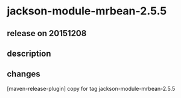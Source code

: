 # jackson-module-mrbean-2.5.5

## release on 20151208

## description

## changes

[maven-release-plugin] copy for tag jackson-module-mrbean-2.5.5

